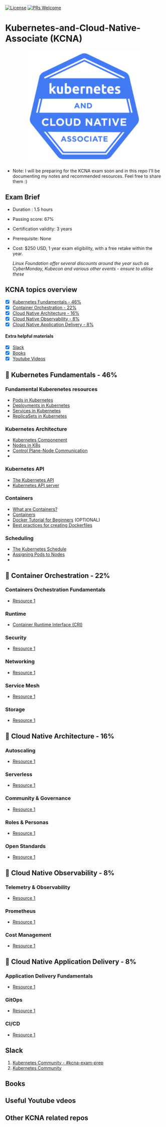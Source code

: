 [![License](https://img.shields.io/badge/License-Apache_2.0-blue.svg)](https://opensource.org/licenses/Apache-2.0)
[![PRs Welcome](https://img.shields.io/badge/PRs-welcome-brightgreen.svg?style=flat-square)](http://makeapullrequest.com)

# Kubernetes-and-Cloud-Native-Associate (KCNA)

<p align="center">
  <img width="360" src="KCNA-logo.jpeg">
</p>

- Note: I will be preparing for the KCNA exam soon and in this repo I'll be documenting my notes and recommended resources. Feel free to share them :)

## Exam Brief

- Duration : 1.5 hours
<!-- Number of questions : ??? Multiple choice questions -->
- Passing score: 67%
- Certification validity: 3 years
- Prerequisite: None
- Cost: $250 USD, 1 year exam eligibility, with a free retake within the year.

  *Linux Foundation offer several discounts around the year such as CyberMonday, Kubecon and various other events - ensure to utilise these*

## KCNA topics overview

- [X] [Kubernetes Fundamentals - 46%](#kubernetes-fundamentals---46)
- [X] [Container Orchestration - 22%](#containerr-orchestration---22)
- [X] [Cloud Native Architecture - 16%](#cloud-native-architecture---16)
- [X] [Cloud Native Observability - 8%](#cloud-native-observability---8)
- [X] [Cloud Native Application Delivery - 8%](#cloud-native-application-delivery---8)

#### Extra helpful materials

- [x] [Slack](#slack)
- [x] [Books](#books)
- [x] [Youtube Videos](#useful-youtube-videos)

## :small_blue_diamond: Kubernetes Fundamentals - 46%
### Fundamental Kuberenetes resources

- [Pods in Kubernetes](https://kubernetes.io/docs/concepts/workloads/pods/)
- [Deployments in Kubernetes](https://kubernetes.io/docs/concepts/workloads/controllers/deployment/)
- [Services in Kubernetes](https://kubernetes.io/docs/concepts/services-networking/service/)
- [ReplicaSets in Kubernetes](https://kubernetes.io/docs/concepts/workloads/controllers/replicaset/)

### Kubernetes Architecture

- [Kubernetes Componenent](https://kubernetes.io/docs/concepts/overview/components/)
- [Nodes in K8s](https://kubernetes.io/docs/concepts/architecture/nodes/)
- [Control Plane-Node Communication](https://kubernetes.io/docs/concepts/architecture/control-plane-node-communication/)
- 

### Kubernetes API

- [The Kubernetes API](https://kubernetes.io/docs/concepts/overview/kubernetes-api/)
- [Kubernetes API server](https://kubernetes.io/docs/reference/command-line-tools-reference/kube-apiserver/)

### Containers

- [What are Containers?](https://kubernetes.io/docs/concepts/containers/)
- [Containers](https://www.docker.com/resources/what-container)
- [Docker Tutorial for Beginners](https://www.youtube.com/watch?v=fqMOX6JJhGo) (OPTIONAL)
- [Best practices for creating Dockerfiles](https://www.youtube.com/watch?v=JofsaZ3H1qM)

### Scheduling

- [The Kubernetes Schedule](https://kubernetes.io/docs/concepts/scheduling-eviction/kube-scheduler/)
- [Assigning Pods to Nodes](https://kubernetes.io/docs/concepts/scheduling-eviction/assign-pod-node/)
- []()

## :small_blue_diamond: Container Orchestration - 22%

### Containers Orchestration Fundamentals

- [Resource 1]()
### Runtime

- [Container Runtime Interface (CRI)](https://kubernetes.io/docs/concepts/architecture/cri/)

### Security

- [Resource 1]()

### Networking

- [Resource 1]()

### Service Mesh

- [Resource 1]()

### Storage

- [Resource 1]()

## :small_blue_diamond: Cloud Native Architecture - 16%

### Autoscaling

- [Resource 1]()

### Serverless

- [Resource 1]()

### Community & Governance

- [Resource 1]()

### Roles & Personas

- [Resource 1]()

### Open Standards

- [Resource 1]()

## :small_blue_diamond: Cloud Native Observability - 8%

### Telemetry & Observability

- [Resource 1]()

### Prometheus

- [Resource 1]()


### Cost Management

- [Resource 1]()
## :small_blue_diamond: Cloud Native Application Delivery - 8%

### Application Delivery Fundamentals

- [Resource 1]()

### GitOps

- [Resource 1]()

### CI/CD

- [Resource 1]()

## Slack

1. [Kubernetes Community - #kcna-exam-prep](https://kubernetes.slack.com)
1. [Kubernetes Community](https://kubernauts-slack-join.herokuapp.com/)

## Books

## Useful Youtube vdeos

## Other KCNA related repos
